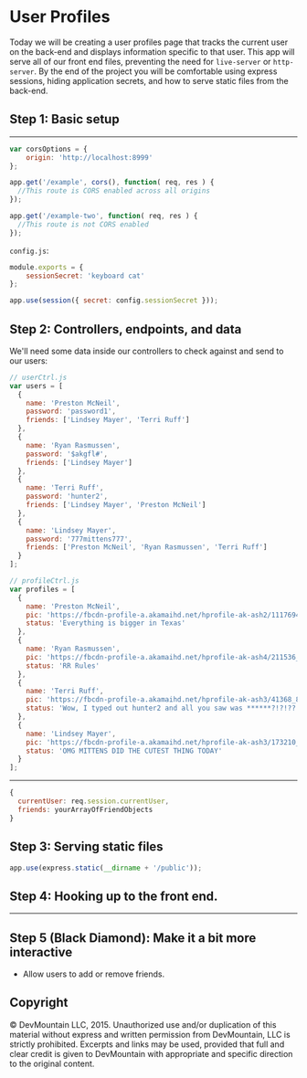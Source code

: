 # User Profiles

Today we will be creating a user profiles page that tracks the current user on the back-end and displays information specific to that user. This app will serve
all of our front end files, preventing the need for `live-server` or `http-server`. By the end of the project you will be comfortable using express sessions,
hiding application secrets, and how to serve static files from the back-end.

## Step 1: Basic setup

<!-- The basics of our `server.js` setup should be familiar to you by now, but we will be installing some new dependencies. Run an `npm init` then `npm install -->
<!-- --save` express, express-session, body-parser, and cors. Don't forget to create a `.gitignore` file ignoring your `node_modules` folder. -->

<!-- * Express-session is what will allow us to track users as they navigate about the site -->
<!-- * CORS lets us avoid having to write custom middleware for headers -->

<!-- Require your dependencies and initialize express. Run the `app.use` method on `bodyParser.json()` and set the app to listen on a port of your choice. Run -->
<!-- `nodemon server.js` and ensure everything is working so far. -->

--------

<!-- Once everything is working we can set up the our the first of our new dependencies: CORS. The most simple usage of CORS is to simply `app.use(cors())`. This -->
<!-- will allow cross-origin requests from any domain, across all of your endpoints. This would accomplish roughly the same thing as our custom `addHeaders` -->
<!-- middleware from yesterday. The primary drawback to this method is the insecurity; any domain can freely make requests to our server. So we will be configuring -->
<!-- CORS to whitelist only a specific origin. -->

<!-- To do this we need to create a new object in our `server.js` containing some simple configuration information. Note that you will need to replace the port -->
<!-- number with your selected port number. -->

```javascript
var corsOptions = {
	origin: 'http://localhost:8999'
};
```

<!-- Now we can call `app.use(cors(corsOptions));` and we will only be accepting requests from our selected origin. It is also worth mentioning that CORS doesn't -->
<!-- have to be used globally, it can be passed to individual routes as middleware. -->

```javascript
app.get('/example', cors(), function( req, res ) {
  //This route is CORS enabled across all origins
});

app.get('/example-two', function( req, res ) {
  //This route is not CORS enabled
});
```

<!-- For our purposes we will be using CORS across all of our routes, so we will use the `app.use` method. -->

<!-- Next we can setup express-session. Express-session lets us create persistent sessions inside of our app so we can send our users information that is specific to -->
<!-- them individually. Before we start using express-session we need to create a `config.js` file and require it in our server. This file should export an object -->
<!-- containing a `sessionSecret` property with a value of a random string. This session secret is what our app uses to sign the sessions ID cookie. For security -->
<!-- reasons **it is important to ensure that this file is added to your `.gitignore`.** `echo 'config.js' >> .gitignore` or look into Git filters. -->

`config.js`:
```javascript
module.exports = {
	sessionSecret: 'keyboard cat'
};
```

<!-- Once your `config.js` is created and required in your `server.js` file we can now do: -->

```javascript
app.use(session({ secret: config.sessionSecret }));
```

<!-- This will allow express-session to run on all endpoints with our chosen secret being used to track cookies. -->

## Step 2: Controllers, endpoints, and data

<!-- To keep our app's structure clean, let's create a new folder named `controllers` and add two files: `profileCtrl.js` and `userCtrl.js`. Require these -->
<!-- controllers in your `server.js`, don't forget that you have to provide a file path when requiring your own files! -->

We'll need some data inside our controllers to check against and send to our users:

```javascript
// userCtrl.js
var users = [
  {
    name: 'Preston McNeil',
    password: 'password1',
    friends: ['Lindsey Mayer', 'Terri Ruff']
  },
  {
    name: 'Ryan Rasmussen',
    password: '$akgfl#',
    friends: ['Lindsey Mayer']
  },
  {
    name: 'Terri Ruff',
    password: 'hunter2',
    friends: ['Lindsey Mayer', 'Preston McNeil']
  },
  {
    name: 'Lindsey Mayer',
    password: '777mittens777',
    friends: ['Preston McNeil', 'Ryan Rasmussen', 'Terri Ruff']
  }
];
```

```javascript
// profileCtrl.js
var profiles = [
  {
    name: 'Preston McNeil',
    pic: 'https://fbcdn-profile-a.akamaihd.net/hprofile-ak-ash2/1117694_1614542_108355616_q.jpg',
    status: 'Everything is bigger in Texas'
  },
  {
    name: 'Ryan Rasmussen',
    pic: 'https://fbcdn-profile-a.akamaihd.net/hprofile-ak-ash4/211536_7938705_80713399_q.jpg',
    status: 'RR Rules'
  },
  {
    name: 'Terri Ruff',
    pic: 'https://fbcdn-profile-a.akamaihd.net/hprofile-ak-ash3/41368_8222994_4799_q.jpg',
    status: 'Wow, I typed out hunter2 and all you saw was ******?!?!??'
  },
  {
    name: 'Lindsey Mayer',
    pic: 'https://fbcdn-profile-a.akamaihd.net/hprofile-ak-ash3/173210_10024969_2137324550_q.jpg',
    status: 'OMG MITTENS DID THE CUTEST THING TODAY'
  }
];
```

<!-- We'll start in `userCtrl.js`. -->

<!-- * Create a method on our exports object named `login`, this method should loop through the users array, find the user that matches `req.body.name` and confirm -->
  <!-- that the `req.body.password` matches the user's password. -->
<!-- * If we find a match we need to set `req.session.currentUser` equal to to the correct user object and `res.send({ userFound: true });`. -->
<!-- * If we don't find the user, we will need to `res.send({ userFound: false });`. -->
<!-- * This function will need an endpoint, let's create a 'POST' endpoint on the path `'/api/login'` and have it call our newly created login method. -->

<!-- Things to note: -->

<!-- * Because of our `app.use(cors(corsOptions));` we don't need to set headers inside of our login function. The CORS library is handling that for us on every -->
  <!-- request. -->
<!-- * We have set a property on the `req.session` equal to our user. This lets us continue to track which user is currently active. -->

___
<!-- On to `profileCtrl.js` -->

<!-- Here we will need a simple method on our exports object that pushes every profile that is in the `req.session.currentUser`'s `friends` array. Then `res.send`'s -->
<!-- an object back containing our new array and the current user. The response object should be structured something like this: -->

```javascript
{
  currentUser: req.session.currentUser,
  friends: yourArrayOfFriendObjects
}
```

<!-- This function will need an accompanying endpoint in your `server.js`, so add an `app.get` endpoint with a path of `'/api/profiles'. -->

## Step 3: Serving static files

<!-- Now you may have noticed that there was some front-end code included with the project, but at the beginning of the project it was mentioned that we would no -->
<!-- longer need to use `http-server` or `live-server`. We are going to send all of our static front-end files from our server. -->

<!-- This functionality is built into express with the `express.static()` method. All we need to do to begin sending our static files is add this -->
<!-- line to our `server.js`. -->

```javascript
app.use(express.static(__dirname + '/public'));
```

<!-- What we are doing here is utilizing express's built in `static` method to serve static files from the directory we pass in. `__dirname` Is a node built-in, and -->
<!-- is simply the name of the directory our server is being run from. (Try to `console.log(__dirname)` to see exactly what this is). -->

## Step 4: Hooking up to the front end.

<!-- Take a few minutes to browse through the current `.js` files in your public folder, you'll notice there are several areas containing `FIX ME`'s. Let's move -->
<!-- through and set up our front end so it is actually functional! -->

<!-- To start, you'll notice that our `mainCtrl.js` is calling a function inside of our `friendService.js` that contains a `FIX ME`. This function should post to -->
<!-- your `login` endpoint, sending the `user` object we recieved from our controller. -->

<!-- Next we will need to fix the resolve inside of our `app.js`. This resolve should return the result of our `friendService.getFriends` method sending a 'GET' -->
<!-- request to our `/api/profiles` endpoint. -->

<!-- Lastly you will need to inject that resolve into your `profileCtrl.js` and assign the correct values to `$scope.currentUser` and `$scope.friends`. -->

--------

<!-- Well done! Try logging in as several different users and seeing the different friend lists, all with very minimal front-end code. This was all done simply by -->
<!-- tracking our user's session on the back-end. -->


## Step 5 (Black Diamond): Make it a bit more interactive

* Allow users to add or remove friends.

<!-- * Add a settings view specific to the current user, where they can change their name or password. -->


## Copyright

© DevMountain LLC, 2015. Unauthorized use and/or duplication of this material without express and written permission from DevMountain, LLC is strictly prohibited. Excerpts and links may be used, provided that full and clear credit is given to DevMountain with appropriate and specific direction to the original content.

